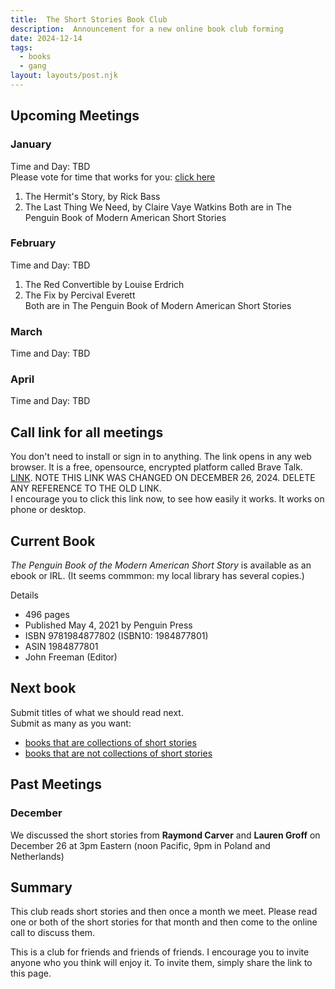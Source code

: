 ```yaml
---
title:  The Short Stories Book Club   
description:  Announcement for a new online book club forming  
date: 2024-12-14
tags:
  - books
  - gang 
layout: layouts/post.njk
---
```


## Upcoming Meetings
### January 
Time and Day: TBD  
Please vote for time that works for you: [click here](https://crab.fit/kingday-795709)  
1. The Hermit's Story, by Rick Bass
2. The Last Thing We Need, by Claire Vaye Watkins
Both are in The Penguin Book of Modern American Short Stories     
 
### February 
Time and Day: TBD  

1. The Red Convertible by Louise Erdrich  
2. The Fix by Percival Everett  
Both are in The Penguin Book of Modern American Short Stories  

### March 
Time and Day: TBD  


### April
Time and Day: TBD  


## Call link for all meetings  
You don't need to install or sign in to anything. The link opens in any web browser. It is a free, opensource, encrypted platform called Brave Talk. 
[LINK](https://pikl.us/nufgyh64 ). 
NOTE THIS LINK WAS CHANGED ON DECEMBER 26, 2024. DELETE ANY REFERENCE TO THE OLD LINK.  
I encourage you to click this link now, to see how easily it works.  It works on phone or desktop.

## Current Book  
*The Penguin Book of the Modern American Short Story* is available as an ebook or IRL. (It seems commmon: my local library has several copies.)

Details  
* 496 pages
* Published May 4, 2021 by Penguin Press
* ISBN	9781984877802 (ISBN10: 1984877801)
* ASIN	1984877801
* John Freeman (Editor)

## Next book
Submit titles of what we should read next.   
Submit as many as you want:  
- [books that are collections of short stories](https://datawhimsy.weebly.com/book-club-forum/submit-a-book-idea-collections-of-short-stories)
- [books that are not collections of short stories](https://datawhimsy.weebly.com/book-club-forum/submit-book-ideas-the-not-short-stories-list)

## Past Meetings
### December
We discussed the short stories from __Raymond Carver__ and __Lauren Groff__  on December 26 at 3pm Eastern (noon Pacific, 9pm in Poland and Netherlands)


## Summary
This club reads short stories and then once a month we meet. Please read one or both of the short stories for that month and then come to the online call to discuss them.  
  
This is a club for friends and friends of friends. I encourage you to invite anyone who you think will enjoy it. To invite them, simply share the link to this page.  
